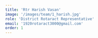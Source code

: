 ```yaml
---
title: 'Rtr Harish Vasan'
image: '/images/team/1_harish.jpg'
role: 'District Rotaract Representative'
email: '1920rotaract3000@gmail.com'
order: 1
---
```


